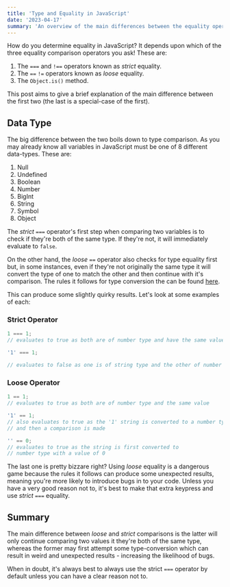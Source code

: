```yaml
---
title: 'Type and Equality in JavaScript'
date: '2023-04-17'
summary: 'An overview of the main differences between the equality operators in the JavaScript programming language.'
---
```


How do you determine equality in JavaScript? It depends upon which of the three equality comparison operators you ask! These are:

1. The `===` and `!==` operators known as _strict_ equality.
2. The `==` `!=` operators known as _loose_ equality.
3. The `Object.is()` method.

This post aims to give a brief explanation of the main difference between the first two (the last is a special-case of the first).

## Data Type

The big difference between the two boils down to type comparison. As you may already know all variables in JavaScript must be one of 8 different data-types. These are:

1. Null
2. Undefined
3. Boolean
4. Number
5. BigInt
6. String
7. Symbol
8. Object

The _strict_ `===` operator's first step when comparing two variables is to check if they're both of the same type. If they're not, it will immediately evaluate to `false`.

On the other hand, the _loose_ `==` operator also checks for type equality first but, in some instances, even if they're not originally the same type it will convert the type of one to match the other and then continue with it's comparison. The rules it follows for type conversion the can be found [here](https://developer.mozilla.org/en-US/docs/Web/JavaScript/Reference/Operators/Equality#description).

This can produce some slightly quirky results. Let's look at some examples of each:

### Strict Operator

```javascript
1 === 1;
// evaluates to true as both are of number type and have the same value

'1' === 1;

// evaluates to false as one is of string type and the other of number type
```

### Loose Operator

```javascript
1 == 1;
// evaluates to true as both are of number type and the same value

'1' == 1;
// also evaluates to true as the '1' string is converted to a number type
// and then a comparison is made

'' == 0;
// evaluates to true as the string is first converted to
// number type with a value of 0
```

The last one is pretty bizzare right? Using _loose_ equality is a dangerous game because the rules it follows can produce some unexpected results, meaning you're more likely to introduce bugs in to your code. Unless you have a very good reason not to, it's best to make that extra keypress and use _strict_ `===` equality.

## Summary

The main difference between _loose_ and _strict_ comparisons is the latter will only continue comparing two values it they're both of the same type, whereas the former may first attempt some type-conversion which can result in weird and unexpected results - increasing the likelihood of bugs.

When in doubt, it's always best to always use the strict `===` operator by default unless you can have a clear reason not to.
